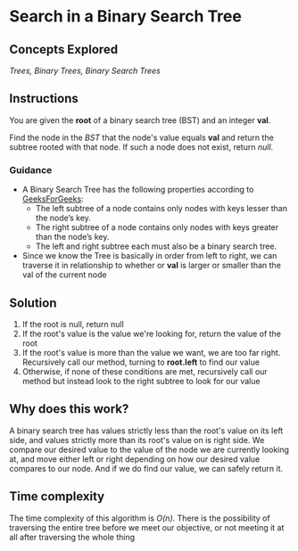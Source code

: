 # Search in a Binary Search Tree

## Concepts Explored
_Trees, Binary Trees, Binary Search Trees_

## Instructions
You are given the **root** of a binary search tree (BST) and an integer **val**.

Find the node in the _BST_ that the node's value equals **val** and return the subtree rooted with that node. If such a node does not exist, return _null_.

### Guidance
- A Binary Search Tree has the following properties according to [GeeksForGeeks](https://www.geeksforgeeks.org/binary-search-tree-data-structure/):
  * The left subtree of a node contains only nodes with keys lesser than the node’s key.
  * The right subtree of a node contains only nodes with keys greater than the node’s key.
  * The left and right subtree each must also be a binary search tree.
- Since we know the Tree is basically in order from left to right, we can traverse it in relationship to whether or **val** is larger or smaller than the val of the current node
  

## Solution
1. If the root is null, return null
2. If the root's value is the value we're looking for, return the value of the root
3. If the root's value is more than the value we want, we are too far right. Recursively call our method, turning to **root.left** to find our value
4. Otherwise, if none of these conditions are met, recursively call our method but instead look to the right subtree to look for our value

## Why does this work?
A binary search tree has values strictly less than the root's value on its left side, and values strictly more than its root's value on is right side. We compare our desired value to the value of the node we are currently looking at, and move either left or right depending on how our desired value compares to our node. And if we do find our value, we can safely return it.

## Time complexity
The time complexity of this algorithm is _O(n)_. There is the possibility of traversing the entire tree before we meet our objective, or not meeting it at all after traversing the whole thing
